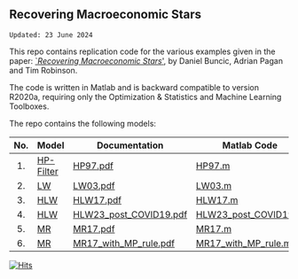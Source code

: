 ## Recovering Macroeconomic Stars 
`Updated: 23 June 2024`

This repo contains replication code for the various examples given in the paper: 
[`*Recovering Macroeconomic Stars*'](https://cama.crawford.anu.edu.au/publication/cama-working-paper-series/21468/recovering-stars-macroeconomics), by Daniel Buncic, Adrian Pagan and Tim Robinson.

The code is written in Matlab and is backward compatible to version R2020a, requiring only the Optimization & 
Statistics and Machine Learning Toolboxes.      

The repo contains the following models:


|No.  | Model                                   | Documentation                                                     | Matlab Code                                      
| :-: | -----------------------------           | ------------------------------------------                        | ------------------------------------------       
| 1.  | [HP-Filter](./models/HP-Filter/)        | [HP97.pdf](./models/HP-Filter/HP97.pdf)                           | [HP97.m](./models/HP-Filter/HP97.m)              
| 2.  | [LW](./models/LW/)                      | [LW03.pdf](./models/LW/LW03.pdf)                                  | [LW03.m](./models/LW/LW03.m)                     
| 3.  | [HLW](./models/HLW/)                    | [HLW17.pdf](./models/HLW/HLW17.pdf)                               | [HLW17.m](./models/HLW/HLW17.m)                     
| 4.  | [HLW](./models/HLW/)                    | [HLW23_post_COVID19.pdf](./models/HLW/HLW23_post_COVID19.pdf)     | [HLW23_post_COVID19.m](./models/HLW/HLW23_post_COVID19.m) 
| 5.  | [MR](./models/MR/)                      | [MR17.pdf](./models/MR/MR17.pdf)                                  | [MR17.m](./models/MR/MR17.m) 
| 6.  | [MR](./models/MR/)                      | [MR17_with_MP_rule.pdf](./models/MR/MR17_with_MP_rule.pdf)        | [MR17_with_MP_rule.m](./models/MR/MR17_with_MP_rule.m) 


[![Hits](https://hits.seeyoufarm.com/api/count/incr/badge.svg?url=https%3A%2F%2Fgithub.com%2F4db83%2FRecovery-code&count_bg=%2379C83D&title_bg=%23555555&icon=&icon_color=%23E7E7E7&title=Page+Views&edge_flat=false)](https://hits.seeyoufarm.com)

<!-- 1. [HP-Filter](./HP-Filter/)
    - [Documentation HP97.pdf](./HP-Filter/HP97.pdf)
    - [Matlab File HP97.m](./HP-Filter/HP97.m)

2. Clark UC Model:
    - [Clark83.m](har) -->

 

<!-- | 2.  | [Clark-UC](./models/Clark-UC/)       | [Clark87.pdf](./models/Clark-UC/Clark87.pdf)     | [Clark87.m](./models/Clark-UC/Clark87.m)         | -->
 
